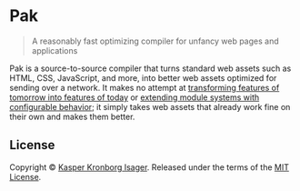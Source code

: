 # Pak

> A reasonably fast optimizing compiler for unfancy web pages and applications

Pak is a source-to-source compiler that turns standard web assets such as HTML, CSS, JavaScript, and more, into better web assets optimized for sending over a network. It makes no attempt at [transforming features of tomorrow into features of today][babel] or [extending module systems with configurable behavior][webpack]; it simply takes web assets that already work fine on their own and makes them better.

## License

Copyright &copy; [Kasper Kronborg Isager](https://github.com/kasperisager). Released under the terms of the [MIT License](LICENSE.md).

[babel]: https://babeljs.io/
[webpack]: https://webpack.js.org/
